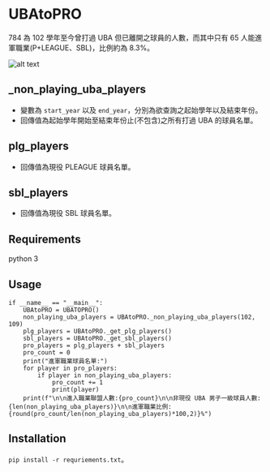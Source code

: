 # UBAtoPRO
784 為 102 學年至今曾打過 UBA 但已離開之球員的人數，而其中只有 65 人能進軍職業(P+LEAGUE、SBL)，比例約為 8.3%。

![alt text](https://s.yimg.com/ny/api/res/1.2/1ROn65zb7xfdTxWASfU70g--/YXBwaWQ9aGlnaGxhbmRlcjt3PTk2MDtoPTUzOS41Mg--/https://s.yimg.com/uu/api/res/1.2/KtmwsVcKX52bnSgwPHpHyQ--~B/aD04NDM7dz0xNTAwO2FwcGlkPXl0YWNoeW9u/https://media.zenfs.com/ko/hjsportstw_280/3a4d8223740c281fd950daed10111ca4)

## _non_playing_uba_players
* 變數為 `start_year` 以及 `end_year`，分別為欲查詢之起始學年以及結束年份。
* 回傳值為起始學年開始至結束年份止(不包含)之所有打過 UBA 的球員名單。

## plg_players
* 回傳值為現役 PLEAGUE 球員名單。

## sbl_players
* 回傳值為現役 SBL 球員名單。

## Requirements
python 3

## Usage

```
if __name__ == "__main__":
    UBAtoPRO = UBATOPRO()
    non_playing_uba_players = UBAtoPRO._non_playing_uba_players(102, 109)
    plg_players = UBAtoPRO._get_plg_players()
    sbl_players = UBAtoPRO._get_sbl_players()
    pro_players = plg_players + sbl_players
    pro_count = 0
    print("進軍職業球員名單:")
    for player in pro_players:
        if player in non_playing_uba_players:
            pro_count += 1
            print(player)
    print(f"\n\n進入職業聯盟人數:{pro_count}\n\n非現役 UBA 男子一級球員人數:{len(non_playing_uba_players)}\n\n進軍職業比例:{round(pro_count/len(non_playing_uba_players)*100,2)}%")

```
## Installation
`pip install -r requriements.txt`。